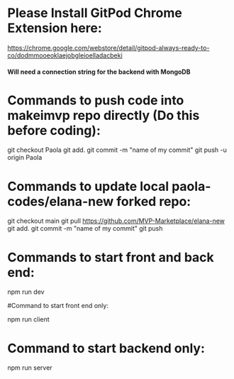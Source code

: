 
# Please Install GitPod Chrome Extension here:
https://chrome.google.com/webstore/detail/gitpod-always-ready-to-co/dodmmooeoklaejobgleioelladacbeki



<h4>Will need a connection string for the backend with MongoDB</h4>

# Commands to push code into makeimvp repo directly (Do this before coding):

 git checkout Paola
 git add.
 git commit -m "name of my commit" 
 git push -u origin Paola

# Commands to update local paola-codes/elana-new forked repo:

 git checkout main
 git pull https://github.com/MVP-Marketplace/elana-new
 git add.
 git commit -m "name of my commit" 
 git push

# Commands to start front and back end:

npm run dev

#Command to start front end only:

npm run client

# Command to start backend only:

 npm run server
